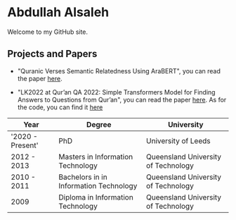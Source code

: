 # Abdullah Alsaleh


Welcome to my GitHub site.


## Projects and Papers

- "Quranic Verses Semantic Relatedness Using AraBERT", you can read the paper [here](https://eprints.whiterose.ac.uk/172516/).

- "LK2022 at Qur’an QA 2022: Simple Transformers Model for Finding Answers to Questions from Qur’an", you can read the paper [here](https://aclanthology.org/2022.osact-1.14/). As for the code, you can find it [here](https://github.com/AlsalehAbdullah/Quran_QA)


| Year              | Degree                                    | University                            |
| ----------------- | ----------------------------------------- | ------------------------------------- |
| '2020 - Present'  | PhD                                       | University of Leeds                   |
| 2012 - 2013       | Masters in Information Technology         | Queensland University of Technology   |
| 2010 - 2011       | Bachelors in in Information Technology    | Queensland University of Technology   |
| 2009              | Diploma in Information Technology         | Queensland University of Technology   |
